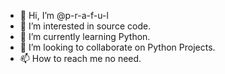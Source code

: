 - 👋 Hi, I’m @p-r-a-f-u-l
- 👀 I’m interested in source code.
- 🌱 I’m currently learning Python.
- 💞️ I’m looking to collaborate on Python Projects.
- 📫 How to reach me no need.

<!---
p-r-a-f-u-l/p-r-a-f-u-l is a ✨ special ✨ repository because its `README.md` (this file) appears on your GitHub profile.
You can click the Preview link to take a look at your changes.
--->
